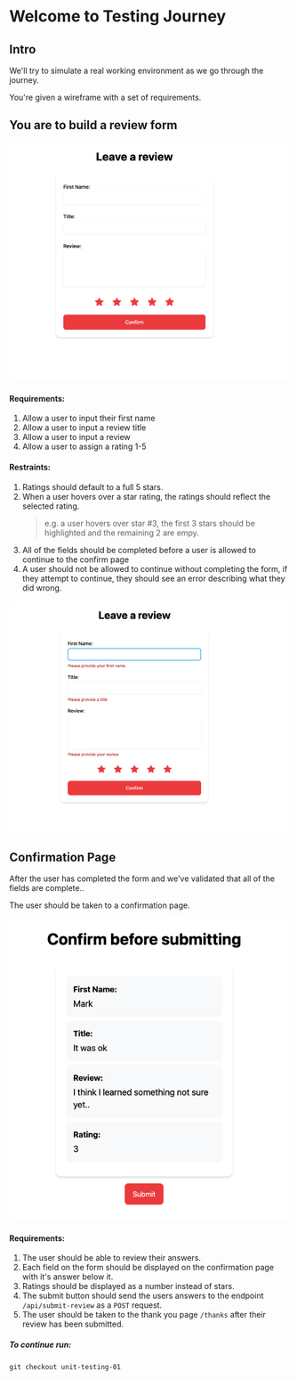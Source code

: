 # Welcome to Testing Journey

## Intro

We'll try to simulate a real working environment as we go through the journey.

You're given a wireframe with a set of requirements.

## You are to build a review form

![Review Form Wireframe](../public/review_form.png)

#### Requirements:

1. Allow a user to input their first name
2. Allow a user to input a review title
3. Allow a user to input a review
4. Allow a user to assign a rating 1-5

#### Restraints:

1. Ratings should default to a full 5 stars.
2. When a user hovers over a star rating, the ratings should reflect the selected rating.
   > e.g. a user hovers over star #3, the first 3 stars should be highlighted and the remaining 2 are empy.
3. All of the fields should be completed before a user is allowed to continue to the confirm page
4. A user should not be allowed to continue without completing the form, if they attempt to continue, they should see an error describing what they did wrong.

![Review Form Validation](../public/review_form_validation.png)

## Confirmation Page

After the user has completed the form and we've validated that all of the fields are complete..

The user should be taken to a confirmation page.

![Confirmation Page](../public/confirmation_page.png)

#### Requirements:

1. The user should be able to review their answers.
2. Each field on the form should be displayed on the confirmation page with it's answer below it.
3. Ratings should be displayed as a number instead of stars.
4. The submit button should send the users answers to the endpoint
   `/api/submit-review` as a `POST` request.
5. The user should be taken to the thank you page `/thanks` after their review has been submitted.

##### To continue run:

    git checkout unit-testing-01
